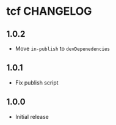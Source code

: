 # tcf CHANGELOG

## 1.0.2

- Move `in-publish` to `devDepenedencies`

## 1.0.1

- Fix publish script

## 1.0.0

- Initial release
